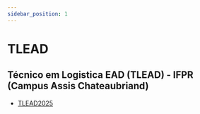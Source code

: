 ```yaml
---
sidebar_position: 1
---
```


# TLEAD

## Técnico em Logistica EAD (TLEAD) - IFPR (Campus Assis Chateaubriand)
- [TLEAD2025](turma/eadtl2025)
